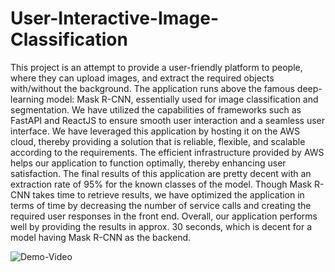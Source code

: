 # User-Interactive-Image-Classification

This project is an attempt to provide a user-friendly platform to people, where they can upload images, and extract the required objects with/without the background. The application runs above the famous deep-learning model: Mask R-CNN, essentially used for image classification and segmentation. We have utilized the capabilities of frameworks such as FastAPI and ReactJS to ensure smooth user interaction and a seamless user interface. We have leveraged this application by hosting it on the AWS cloud, thereby providing a solution that is reliable, flexible, and scalable according to the requirements. The efficient infrastructure provided by AWS helps our application to function optimally, thereby enhancing user satisfaction. The final results of this application are pretty decent with an extraction rate of 95% for the known classes of the model. Though Mask R-CNN takes time to retrieve results, we have optimized the application in terms of time by decreasing the number of service calls and creating the required user responses in the front end. Overall, our application performs well by providing the results in approx. 30 seconds, which is decent for a model having Mask R-CNN as the backend. 

![Demo-Video](https://github.com/tanmayiballa/User-interactive-image-segmentation/assets/113376852/62583c58-5445-4bbc-95f2-aaa86f4e2833)
